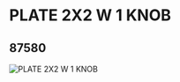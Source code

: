 # PLATE 2X2 W 1 KNOB
## 87580
![PLATE 2X2 W 1 KNOB](https://lc-www-live-s.legocdn.com/media/bricks/5/2/4565319.jpg)